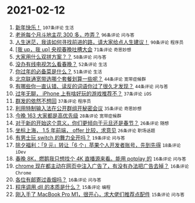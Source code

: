 # 2021-02-12

1. [新年快乐！](https://www.v2ex.com/t/752906) `107条评论` `生活`
1. [老爸每个月斗地主花 300 多，咋弄？](https://www.v2ex.com/t/752903) `96条评论` `问与答`
1. [人生迷茫，我该如何寻找前进的路，请大家给点人生建议！](https://www.v2ex.com/t/752959) `90条评论` `程序员`
1. [[我 up，我 up] 央视春晚吐槽大会](https://www.v2ex.com/t/752980) `71条评论` `奇思妙想`
1. [大家用什么双拼方案？？](https://www.v2ex.com/t/752937) `58条评论` `问与答`
1. [没办有线电视怎么看春晚？](https://www.v2ex.com/t/752939) `52条评论` `生活`
1. [你过年的必备菜是什么？](https://www.v2ex.com/t/752922) `51条评论` `生活`
1. [北京联通宽带选哪个套餐划算一些呢？](https://www.v2ex.com/t/752927) `44条评论` `宽带症候群`
1. [有哪些你一直认错、读反的词语你过了很久才发现？](https://www.v2ex.com/t/752905) `44条评论` `问与答`
1. [过年无聊， iPhone 上有啥好玩的游戏推荐不？](https://www.v2ex.com/t/752924) `37条评论` `iOS`
1. [群发的依然不想回](https://www.v2ex.com/t/752978) `37条评论` `程序员`
1. [利用特制输入法在公开群组开秘密会议](https://www.v2ex.com/t/752961) `35条评论` `奇思妙想`
1. [今晚 163 大家都是高优先级](https://www.v2ex.com/t/752970) `28条评论` `宽带症候群`
1. [对于新的开始这个意义，你们更倾向于元旦还是春节？](https://www.v2ex.com/t/752956) `26条评论` `随想`
1. [坐标上海， 1.5 年前端， offer 比较，求意见](https://www.v2ex.com/t/752950) `26条评论` `职场话题`
1. [有男士玩 switch 的舞力全开吗？](https://www.v2ex.com/t/752919) `19条评论` `问与答`
1. [除夕福利：「9 元」转让「6 个」苹果个人开发者账号，先到先得](https://www.v2ex.com/t/752953) `18条评论` `iDev`
1. [春晚 8K，燃鹅我只想找个 4K 直播源来看。能用 potplay 的](https://www.v2ex.com/t/752966) `16条评论` `问与答`
1. [chrome 现在都主动在网页中注入广告了，有没有办法把广告去掉？](https://www.v2ex.com/t/752958) `16条评论` `Chrome`
1. [各位有邮寄过香烟吗？](https://www.v2ex.com/t/752912) `16条评论` `问与答`
1. [程序调用 dll 的本质是什么？](https://www.v2ex.com/t/752972) `15条评论` `编程`
1. [刚入手了 MacBook Pro M1，很开心，求大佬们推荐点配件](https://www.v2ex.com/t/752940) `15条评论` `问与答`
